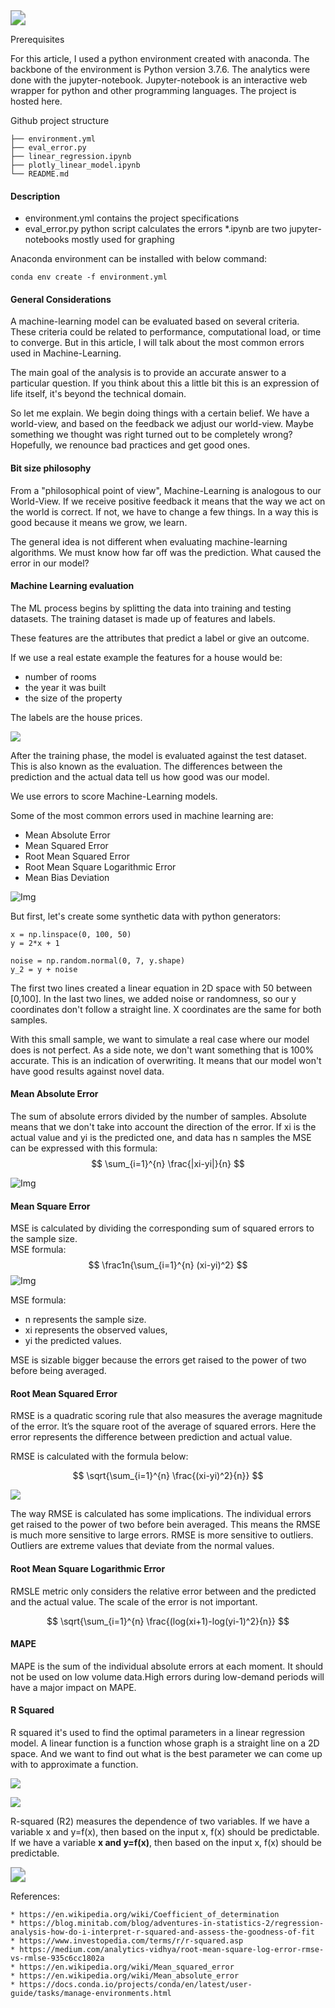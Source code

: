 <img src="../assets/img/post_mlevalgiff.gif" style="zoom:150%;" />

Prerequisites

For this article, I used a python environment created with anaconda.
The backbone of the environment is Python version 3.7.6. The analytics were done with the jupyter-notebook. Jupyter-notebook is an interactive web wrapper for python and other programming languages.
The project is hosted here.

Github project structure

```
├── environment.yml
├── eval_error.py
├── linear_regression.ipynb
├── plotly_linear_model.ipynb
└── README.md
```
#### Description

* environment.yml contains the project specifications
* eval_error.py python script calculates the errors
*.ipynb are two jupyter-notebooks mostly used for graphing 

Anaconda environment can be installed with below command:

```
conda env create -f environment.yml
```

#### General Considerations

A machine-learning model can be evaluated based on several criteria. These criteria could be related to performance, computational load, or time to converge. But in this article, I will talk about the most common errors used in Machine-Learning.

The main goal of the analysis is to provide an accurate answer to a particular question. If you think about this a little bit this is an expression of life itself, it's beyond the technical domain.

So let me explain. We begin doing things with a certain belief. We have a world-view, and based on the feedback we adjust our world-view. Maybe something we thought was right turned out to be completely wrong? Hopefully, we renounce bad practices and get good ones.



#### Bit size philosophy

From a "philosophical point of view", Machine-Learning is analogous to our World-View. If we receive positive feedback it means that the way we act on the world is correct. If not, we have to change a few things. In a way this is good because it means we grow, we learn.

The general idea is not different when evaluating machine-learning algorithms. We must know how far off was the prediction. What caused the error in our model?

#### Machine Learning evaluation

The ML process begins by splitting the data into training and testing datasets. The training dataset is made up of features and labels.

These features are the attributes that predict a label or give an outcome.  

 If we use a real estate example the features for a house would be:

* number of rooms
* the year it was built 
* the size of the property

The labels are the house prices. 




<img src="../assets/img/Untitled Diagram.png"/>



After the training phase, the model is evaluated against the test dataset. This is also known as the evaluation. The differences between the prediction and the actual data tell us how good was our model. 

We use errors to score Machine-Learning models.

Some of the most common errors used in machine learning are:

- Mean Absolute Error
- Mean Squared Error
- Root Mean Squared Error
- Root Mean Square Logarithmic Error
- Mean Bias Deviation

![Img](../assets/img/error_subplots.png)

But first, let's create some synthetic data with python generators:



```
x = np.linspace(0, 100, 50)
y = 2*x + 1

noise = np.random.normal(0, 7, y.shape)
y_2 = y + noise
```



The first two lines created a linear equation in 2D space with 50 between [0,100]. In the last two lines, we added noise or randomness, so our y coordinates don't follow a straight line. X coordinates are the same for both samples.

With this small sample, we want to simulate a real case where our model does is not perfect. As a side note, we don't want something that is 100% accurate. This is an indication of overwriting. It means that our model won't have good results against novel data.



#### Mean Absolute Error

The sum of absolute errors divided by the number of samples. Absolute means that we don't take into account the direction of the error. If xi is the actual value and yi is the predicted one, and data has n samples the MSE can be expressed with this formula:
$$
\sum_{i=1}^{n} \frac{|xi-yi|}{n}
$$

![Img](../assets/img/mae.png)

#### Mean Square Error

MSE is calculated by dividing the corresponding sum of squared errors to the sample size.  
MSE formula:
$$
\frac1n{\sum_{i=1}^{n} (xi-yi)^2}
$$
![Img](../assets/img/mse_error.png)

MSE formula:

- n represents the sample size. 
- xi represents the observed values, 
- yi the predicted values.



MSE is sizable bigger because the errors get raised to the power of two before being averaged.

#### Root Mean Squared Error

RMSE is a quadratic scoring rule that also measures the average magnitude of the error. It’s the square root of the average of squared errors. Here the error represents the difference between prediction and actual value.

RMSE is calculated with the formula below:

$$
\sqrt{\sum_{i=1}^{n} \frac{(xi-yi)^2}{n}}
$$

![](../assets/img/rmse.png)



The way RMSE is calculated has some implications. The individual errors get raised to the power of two before bein averaged. This means the RMSE is much more sensitive to large errors. RMSE is more sensitive to outliers. Outliers are extreme values that deviate from the normal values. 

#### Root Mean Square Logarithmic Error

RMSLE metric only considers the relative error between and the predicted and the actual value. The scale of the error is not important.

$$
\sqrt{\sum_{i=1}^{n} \frac{(log(xi+1)-log(yi-1)^2}{n}}
$$




#### MAPE

MAPE is the sum of the individual absolute errors at each moment. It should not be used on low volume data.High errors during low-demand periods will have a major impact on MAPE.



#### R Squared

R squared it's used to find the optimal parameters in a linear regression model. A linear function is a function whose graph is a straight line on a 2D space. And we want to find out what is the best parameter we can come up with to approximate a function.

![](../assets/img/liniar_model.png)

![](../assets/img/liniar_fit.png)


R-squared (R2) measures the dependence of two variables. If we have a variable x and y=f(x), then based on the input x, f(x) should be predictable. If we have a variable **x and y=f(x)**, then based on the input x, f(x) should be predictable.



<img src="../assets/img/Animated GIF-downsized_large.gif" style="zoom:150%;" />

 

References:   

```
* https://en.wikipedia.org/wiki/Coefficient_of_determination  
* https://blog.minitab.com/blog/adventures-in-statistics-2/regression-analysis-how-do-i-interpret-r-squared-and-assess-the-goodness-of-fit  
* https://www.investopedia.com/terms/r/r-squared.asp  
* https://medium.com/analytics-vidhya/root-mean-square-log-error-rmse-vs-rmlse-935c6cc1802a
* https://en.wikipedia.org/wiki/Mean_squared_error
* https://en.wikipedia.org/wiki/Mean_absolute_error
* https://docs.conda.io/projects/conda/en/latest/user-guide/tasks/manage-environments.html
```
